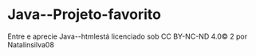 # Java--Projeto-favorito
Entre e aprecie
Java--htmlestá licenciado sob CC BY-NC-ND 4.0© 2 por Natalinsilva08 